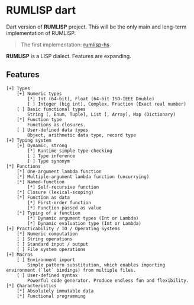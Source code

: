 # RUMLISP dart

Dart version of **RUMLISP** project. This will be the only main and long-term implementation of RUMLISP.

> The first implementation: [rumlisp-hs](https://github.com/RuMaxwell/rumlisp-hs).

**RUMLISP** is a LISP dialect. Features are expanding.

## Features
```
[+] Types
    [+] Numeric types
        [*] Int (64-bit), Float (64-bit ISO-IEEE Double)
        [ ] Integer (big int), Complex, Fraction (Exact real number)
    [ ] Basic functional types
        String [, Enum, Tuple], List [, Array], Map (Dictionary)
    [*] Function type
        Functions as closures.
    [ ] User-defined data types
        Object, arithmetic data type, record type
[+] Typing system
    [+] Dynamic, strong
        [*] Runtime simple type-checking
        [ ] Type inference
        [ ] Type synonym
[*] Functions
    [*] One-argument lambda function
    [*] Multiple-argument lambda function (uncurrying)
    [*] Named-function
        [*] Self-recursive function
    [*] Closure (lexical-scoping)
    [*] Function as data
        [*] First-order function
        [*] Function passed as value
    [*] Typing of a function
        [*] Dynamic argument types (Int or Lambda)
        [*] Dynamic evaluation type (Int or Lambda)
[+] Practicability / IO / Operating Systems
    [*] Numeric computation
    [ ] String operations
    [ ] Standard input / output
    [ ] File system operations
[+] Macros
    [ ] Environment import
        Simple pattern substitution, which enables importing environment (`let` bindings) from multiple files.
    [ ] User-defined syntax
        Powerful code generator. Produce endless fun and flexibility.
[*] Characteristics
    [*] Absolutely immutable data
    [*] Functional programming
```

